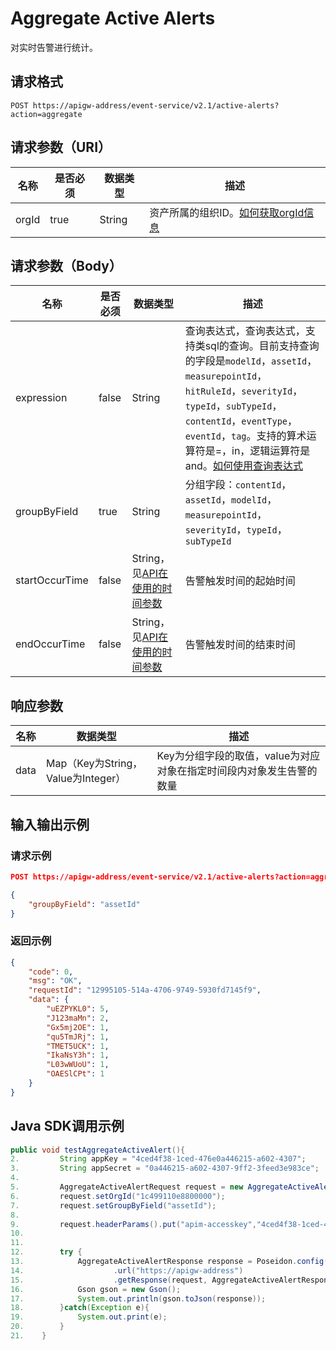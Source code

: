 # Aggregate Active Alerts

对实时告警进行统计。

## 请求格式

```
POST https://apigw-address/event-service/v2.1/active-alerts?action=aggregate
```

## 请求参数（URI）

| 名称          | 是否必须 | 数据类型 | 描述      |
|---------------|--------|----------|-----------|
| orgId         | true     | String    | 资产所属的组织ID。[如何获取orgId信息](/docs/api/zh_CN/latest/api_faqs#orgid-orgid)                |
                                                                 

## 请求参数（Body）
| 名称 | 是否必须 | 数据类型 | 描述 |
|----------------|----------|--------------------|----|
| expression     | false    | String| 查询表达式，查询表达式，支持类sql的查询。目前支持查询的字段是`modelId`，`assetId`，`measurepointId`，`hitRuleId`，`severityId`，`typeId`，`subTypeId`，`contentId`，`eventType`，`eventId`，`tag`。支持的算术运算符是=，in，逻辑运算符是and。[如何使用查询表达式](/docs/api/zh_CN/latest/api_faqs.html#id1) |
| groupByField   | true     | String             | 分组字段：`contentId`，`assetId`，`modelId`，`measurepointId`，`severityId`，`typeId`，`subTypeId` |
| startOccurTime | false    | String，见[API在使用的时间参数](/docs/api/zh_CN/latest/api_faqs.html#id5) | 告警触发时间的起始时间   |
| endOccurTime   | false    | String，见[API在使用的时间参数](/docs/api/zh_CN/latest/api_faqs.html#id5) | 告警触发时间的结束时间|



## 响应参数

| 名称  | 数据类型      | 描述               |
|-------|----------------|---------------------------|
| data | Map（Key为String，Value为Integer） | Key为分组字段的取值，value为对应对象在指定时间段内对象发生告警的数量|


## 输入输出示例

### 请求示例

```json
POST https://apigw-address/event-service/v2.1/active-alerts?action=aggregate&orgId=1c499110e8800000

{
	"groupByField": "assetId"
}

```

### 返回示例

```json
{
	"code": 0,
	"msg": "OK",
	"requestId": "12995105-514a-4706-9749-5930fd7145f9",
	"data": {
		"uEZPYKL0": 5,
		"J123maMn": 2,
		"Gx5mj2OE": 1,
		"qu5TmJRj": 1,
		"TMET5UCK": 1,
		"IkaNsY3h": 1,
		"L03wWUoU": 1,
		"OAESlCPt": 1
	}
}

```

## Java SDK调用示例

```java
public void testAggregateActiveAlert(){  
2.	       String appKey = "4ced4f38-1ced-476e0a446215-a602-4307";  
3.	       String appSecret = "0a446215-a602-4307-9ff2-3feed3e983ce";  
4.	  
5.	       AggregateActiveAlertRequest request = new AggregateActiveAlertRequest();  
6.	       request.setOrgId("1c499110e8800000");  
7.	       request.setGroupByField("assetId");  
8.	  
9.	       request.headerParams().put("apim-accesskey","4ced4f38-1ced-476e0a446215-a602-4307");  
10.	  
11.	  
12.	       try {  
13.	           AggregateActiveAlertResponse response = Poseidon.config(PConfig.init().appKey(appKey).appSecret(appSecret).debug())  
14.	                   .url("https://apigw-address")  
15.	                   .getResponse(request, AggregateActiveAlertResponse.class);  
16.	           Gson gson = new Gson();  
17.	           System.out.println(gson.toJson(response));  
18.	       }catch(Exception e){  
19.	           System.out.print(e);  
20.	       }  
21.	   }
```